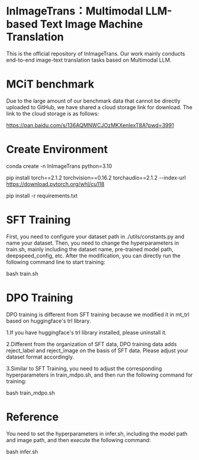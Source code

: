 # InImageTrans：Multimodal LLM-based Text Image Machine Translation

This is the official repository of InImageTrans. Our work mainly conducts end-to-end image-text translation tasks based on Multimodal LLM.

# MCiT benchmark

Due to the large amount of our benchmark data that cannot be directly uploaded to GitHub, we have shared a cloud storage link for download. The link to the cloud storage is as follows:

https://pan.baidu.com/s/136AQMNWCJOzMKXenIexT8A?pwd=3991

# Create Environment

conda create -n InImageTrans python=3.10


pip install torch==2.1.2 torchvision==0.16.2 torchaudio==2.1.2 --index-url https://download.pytorch.org/whl/cu118


pip install -r requirements.txt

# SFT Training

First, you need to configure your dataset path in ./utils/constants.py and name your dataset. Then, you need to change the hyperparameters in train.sh, mainly including the dataset name, pre-trained model path, deepspeed_config, etc. After the modification, you can directly run the following command line to start training:

bash train.sh

# DPO Training

DPO training is different from SFT training because we modified it in mt_trl based on huggingface's trl library.

1.If you have huggingface's trl library installed, please uninstall it.

2.Different from the organization of SFT data, DPO training data adds reject_label and reject_image on the basis of SFT data. Please adjust your dataset format accordingly.

3.Similar to SFT Training, you need to adjust the corresponding hyperparameters in train_mdpo.sh, and then run the following command for training:

bash train_mdpo.sh

# Reference

You need to set the hyperparameters in infer.sh, including the model path and image path, and then execute the following command:

bash infer.sh

